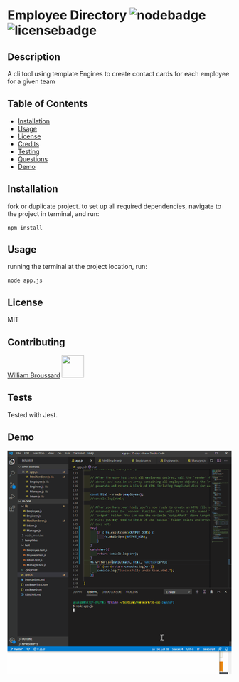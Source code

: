 
# Employee Directory ![nodebadge](https://img.shields.io/static/v1?label=node&message=enabled&color=success)![licensebadge](https://img.shields.io/static/v1?label=license&message=MIT&color=success)
## Description
A cli tool using template Engines to create contact cards for each employee for a given team
## Table of Contents
* [Installation](#installation)
* [Usage](#usage)
* [License](#license)
* [Credits](#contributing)
* [Testing](#tests)
* [Questions](#questions)
* [Demo](#demo)

## Installation
fork or duplicate project.
to set up all required dependencies, navigate to the project in terminal, and run:
```
npm install
```
    
## Usage
running the terminal at the project location, run:
```
node app.js
```

## License
MIT
## Contributing
[William Broussard](https://github.com/Karsus7)
<img src="https://avatars3.githubusercontent.com/u/61363843?v=4" height="50" width="50">

## Tests
Tested with Jest.


## Demo
![demo of app running](https://github.com/Brian-Fairbanks/EmployeeDirectory/blob/master/Assets/teamDemo.gif?raw=true)